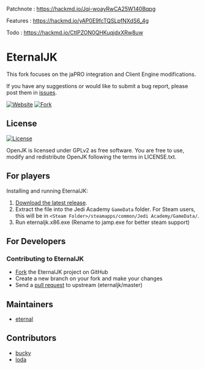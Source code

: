 Patchnote : https://hackmd.io/Jqi-woayRwCA25W140Bqpg

Features : https://hackmd.io/yAP0E9fcTQSLpfNXdS6_4g

Todo : https://hackmd.io/CtIPZON0QHKuqjdxXRw8uw

# EternalJK

This fork focuses on the jaPRO integration and Client Engine modifications.

If you have any suggestions or would like to submit a bug report, please post them in [issues](https://github.com/eternalcodes/EternalJK/issues).

[![Website](https://img.shields.io/badge/website-japro-brightgreen.svg)](http://playja.pro) [![Fork](https://img.shields.io/badge/repository-japro%20game%20library-blue.svg)](https://github.com/videoP/jaPRO)

## License

[![License](https://img.shields.io/github/license/eternalcodes/EternalJK.svg)](https://github.com/eternalcodes/EternalJK/blob/master/LICENSE.txt)

OpenJK is licensed under GPLv2 as free software. You are free to use, modify and redistribute OpenJK following the terms in LICENSE.txt.


## For players

Installing and running EternalJK:

1. [Download the latest release](https://github.com/eternalcodes/EternalJK/releases).
2. Extract the file into the Jedi Academy `GameData` folder. For Steam users, this will be in `<Steam Folder>/steamapps/common/Jedi Academy/GameData/`.
3. Run eternaljk.x86.exe (Rename to jamp.exe for better steam support)

## For Developers

### Contributing to EternalJK
* [Fork](https://github.com/eternalcodes/EternalJK/fork) the EternalJK project on GitHub
* Create a new branch on your fork and make your changes
* Send a [pull request](https://help.github.com/articles/creating-a-pull-request) to upstream (eternaljk/master)

## Maintainers

* [eternal](https://github.com/eternalcodes)

## Contributors 
* [bucky](https://github.com/Bucky21659)
* [loda](https://github.com/videoP)
